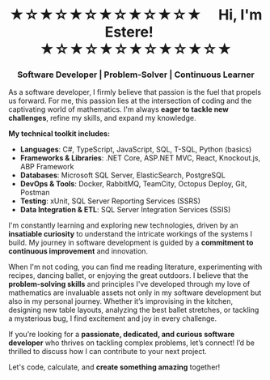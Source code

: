 <span align="center">
<h1>★☆★☆★☆★☆★☆★☆★ &nbsp;&nbsp;&nbsp; Hi, I'm Estere! &nbsp;&nbsp;&nbsp;  ★☆★☆★☆★☆★☆★☆★</h1>
<h3 style="text-align: center;">Software Developer | Problem-Solver | Continuous Learner</h3>
</span>

As a software developer, I firmly believe that passion is the fuel that propels us forward. For me, this passion lies at the intersection of coding and the captivating world of mathematics. I'm always **eager to tackle new challenges**, refine my skills, and expand my knowledge.

**My technical toolkit includes:**
- **Languages**: C#, TypeScript, JavaScript, SQL, T-SQL, Python (basics)
- **Frameworks & Libraries**: .NET Core, ASP.NET MVC, React, Knockout.js, ABP Framework
- **Databases**: Microsoft SQL Server, ElasticSearch, PostgreSQL
- **DevOps & Tools**: Docker, RabbitMQ, TeamCity, Octopus Deploy, Git, Postman
- **Testing**: xUnit, SQL Server Reporting Services (SSRS)
- **Data Integration & ETL**: SQL Server Integration Services (SSIS)

I'm constantly learning and exploring new technologies, driven by an **insatiable curiosity** to understand the intricate workings of the systems I build. My journey in software development is guided by a **commitment to continuous improvement** and innovation.

When I'm not coding, you can find me reading literature, experimenting with recipes, dancing ballet, or enjoying the great outdoors. I believe that the **problem-solving skills** and principles I've developed through my love of mathematics are invaluable assets not only in my software development but also in my personal journey. Whether it’s improvising in the kitchen, designing new table layouts, analyzing the best ballet stretches, or tackling a mysterious bug, I find excitement and joy in every challenge.

If you’re looking for a **passionate, dedicated, and curious software developer** who thrives on tackling complex problems, let’s connect! I’d be thrilled to discuss how I can contribute to your next project.

Let's code, calculate, and **create something amazing** together!
